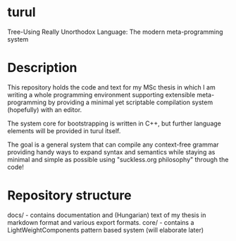 # turul
Tree-Using Really Unorthodox Language: The modern meta-programming system

Description
===========

This repository holds the code and text for my MSc thesis in which I am writing a whole programming environment supporting extensible meta-programming by providing a minimal yet scriptable compilation system (hopefully) with an editor.

The system core for bootstrapping is written in C++, but further language elements will be provided in turul itself.

The goal is a general system that can compile any context-free grammar providing handy ways to expand syntax and semantics while staying as minimal and simple as possible using "suckless.org philosophy" through the code!

Repository structure
====================

docs/   - contains documentation and (Hungarian) text of my thesis in markdown format and various export formats.
core/   - contains a LightWeightComponents pattern based system (will elaborate later)
